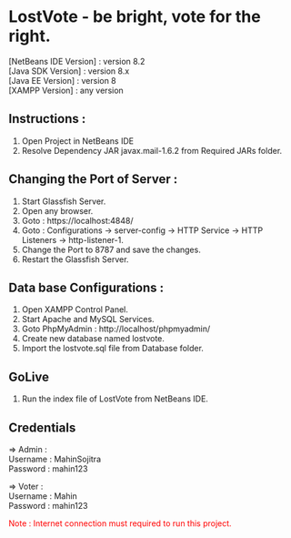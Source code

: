 # LostVote - be bright, vote for the right.

[NetBeans IDE Version] : version 8.2 <br>
[Java SDK Version] : version 8.x <br>
[Java EE Version] : version 8 <br>
[XAMPP Version] : any version <br>

## Instructions :
1. Open Project in NetBeans IDE
2. Resolve Dependency JAR javax.mail-1.6.2 from Required JARs folder.

## Changing the Port of Server :
1. Start Glassfish Server.
2. Open any browser.
3. Goto : https://localhost:4848/ 
4. Goto : Configurations -> server-config -> HTTP Service -> HTTP Listeners -> http-listener-1.
5. Change the Port to 8787 and save the changes. 
6. Restart the Glassfish Server.

## Data base Configurations :
1. Open XAMPP Control Panel.
2. Start Apache and MySQL Services.
3. Goto PhpMyAdmin : http://localhost/phpmyadmin/ 
4. Create new database named lostvote.
5. Import the lostvote.sql file from Database folder.

## GoLive
1. Run the index file of LostVote from NetBeans IDE.

## Credentials
=> Admin : <br>
Username : MahinSojitra <br>
Password : mahin123 <br>

=> Voter : <br>
Username : Mahin <br>
Password : mahin123 <br>

<span style="color: red;">
Note : Internet connection must required to run this project.
</span>